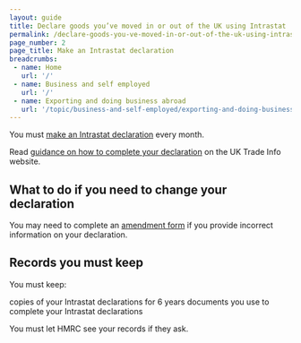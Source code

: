 ```yaml
---
layout: guide
title: Declare goods you’ve moved in or out of the UK using Intrastat
permalink: /declare-goods-you-ve-moved-in-or-out-of-the-uk-using-intrastat/make-an-intrastat-declaration.html
page_number: 2
page_title: Make an Intrastat declaration
breadcrumbs:
 - name: Home
   url: '/'
 - name: Business and self employed
   url: '/'
 - name: Exporting and doing business abroad
   url: '/topic/business-and-self-employed/exporting-and-doing-business-abroad.html'  
---
```

You must [make an Intrastat declaration](https://secure.hmce.gov.uk/ecom/is2/static/is2.html) every month.

Read [guidance on how to complete your declaration](https://www.uktradeinfo.com/Intrastat/AboutIntrastat/Pages/SupplementaryDeclarations.aspx) on the UK Trade Info website.


## What to do if you need to change your declaration

You may need to complete an [amendment form](https://www.uktradeinfo.com/Intrastat/ElectronicSubmission/OnlineAmendments/Pages/OnlineAmendmentsForm.aspx) if you provide incorrect information on your declaration.

## Records you must keep

You must keep:

copies of your Intrastat declarations for 6 years
documents you use to complete your Intrastat declarations

You must let HMRC see your records if they ask.
